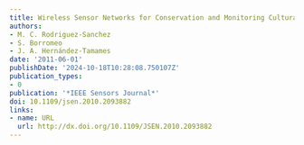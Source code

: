 ```yaml
---
title: Wireless Sensor Networks for Conservation and Monitoring Cultural Assets
authors:
- M. C. Rodriguez-Sanchez
- S. Borromeo
- J. A. Hernández-Tamames
date: '2011-06-01'
publishDate: '2024-10-18T10:28:08.750107Z'
publication_types:
- 0
publication: '*IEEE Sensors Journal*'
doi: 10.1109/jsen.2010.2093882
links:
- name: URL
  url: http://dx.doi.org/10.1109/JSEN.2010.2093882
---
```

